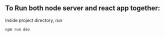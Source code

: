 ## To Run both node server and react app together:

Inside project directory, run


```
npm run dev

```